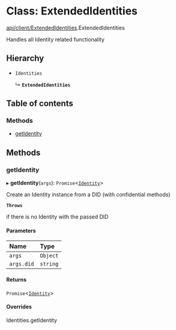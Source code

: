 # Class: ExtendedIdentities

[api/client/ExtendedIdentities](../wiki/api.client.ExtendedIdentities).ExtendedIdentities

Handles all Identity related functionality

## Hierarchy

- `Identities`

  ↳ **`ExtendedIdentities`**

## Table of contents

### Methods

- [getIdentity](../wiki/api.client.ExtendedIdentities.ExtendedIdentities#getidentity)

## Methods

### getIdentity

▸ **getIdentity**(`args`): `Promise`<[`Identity`](../wiki/api.entities.Identity.Identity)\>

Create an Identity instance from a DID (with confidential methods)

**`Throws`**

 if there is no Identity with the passed DID

#### Parameters

| Name | Type |
| :------ | :------ |
| `args` | `Object` |
| `args.did` | `string` |

#### Returns

`Promise`<[`Identity`](../wiki/api.entities.Identity.Identity)\>

#### Overrides

Identities.getIdentity
